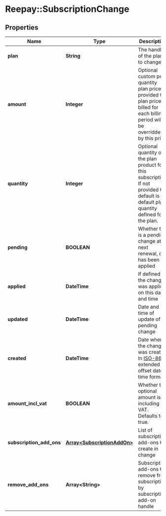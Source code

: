 # Reepay::SubscriptionChange

## Properties
Name | Type | Description | Notes
------------ | ------------- | ------------- | -------------
**plan** | **String** | The handle of the plan to change to | [optional] 
**amount** | **Integer** | Optional custom per quantity plan price. If provided the plan price billed for each billing period will be overridden by this price. | [optional] 
**quantity** | **Integer** | Optional quantity of the plan product for this subscription. If not provided the default is the default plan quantity defined for the plan. | [optional] 
**pending** | **BOOLEAN** | Whether this is a pending change at next renewal, or it has been applied | 
**applied** | **DateTime** | If defined the change was applied on this date and time | [optional] 
**updated** | **DateTime** | Date and time of update of pending change | [optional] 
**created** | **DateTime** | Date when the change was created. In [ISO-8601](http://en.wikipedia.org/wiki/ISO_8601) extended offset date-time format. | 
**amount_incl_vat** | **BOOLEAN** | Whether the optional amount is including VAT. Defaults to true. | [optional] 
**subscription_add_ons** | [**Array&lt;SubscriptionAddOn&gt;**](SubscriptionAddOn.md) | List of subscription add-ons to create in change | [optional] 
**remove_add_ons** | **Array&lt;String&gt;** | Subscription add-ons to remove from subscription by subscription add-on handle | [optional] 


